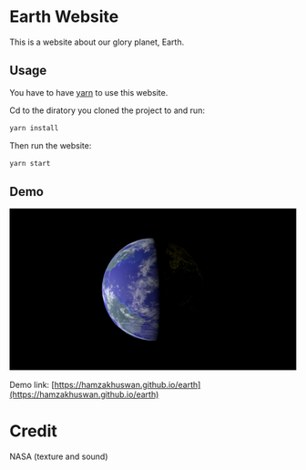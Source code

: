# Earth Website
This is a website about our glory planet, Earth.

## Usage
You have to have [yarn](https://classic.yarnpkg.com/en/docs/install/) to use this website. 

Cd to the diratory you cloned the project to and run:
```sh
yarn install
```

Then run the website:
```sh
yarn start
```

## Demo
![preview](./docs/preview.png)

Demo link: [https://hamzakhuswan.github.io/earth](https://hamzakhuswan.github.io/earth)


# Credit 
NASA (texture and sound)